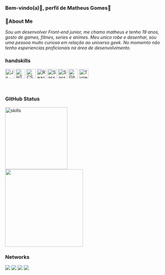 ### Bem-vindo(a)👋, perfil de Matheus Gomes🤖
### 📖About Me
*Sou um desenvolver Front-end junior, me chamo matheus e tenho 19 anos, gosto de games, filmes, series e animes. Meu unico robe e desenhar, sou uma pessoa muito curiosa em relação ao universo geek. No momemto não tenho esperiencias proficionais na área de desenvolvimento.*
<br/>
### handskills
<div style="display: inline_block">
  <img align="center" alt="Js" height="30" src="https://img.shields.io/badge/JavaScript-F7DF1E?style=for-the-badge&logo=javascript&logoColor=black">
  <img align="center" alt="HTML" height="30" src="https://img.shields.io/badge/HTML5-E34F26?style=for-the-badge&logo=html5&logoColor=white">
  <img align="center" alt="CSS" height="30" src="https://img.shields.io/badge/CSS3-1572B6?style=for-the-badge&logo=css3&logoColor=white">
  <img align="center" alt="React" height="30" src="https://img.shields.io/badge/React-20232A?style=for-the-badge&logo=react&logoColor=61DAFB">
 <img align="center" alt="Sass" height="30" src="https://img.shields.io/badge/Sass-CC6699?style=for-the-badge&logo=sass&logoColor=white">	
 <img align="center" alt="Sass" height="30" src="https://img.shields.io/badge/jQuery-0769AD?style=for-the-badge&logo=jquery&logoColor=white">	
 <img align="center" alt="Git" height="30" src="https://img.shields.io/badge/GIT-E44C30?style=for-the-badge&logo=git&logoColor=white">		
 <img align="center" alt="TypeScript" height="30" src="https://img.shields.io/badge/TypeScript-007ACC?style=for-the-badge&logo=typescript&logoColor=white">		
</div>
<br/>
<br/>

### GitHub Status
<img align="center" alt="skills" height="200" src="https://github-readme-stats.vercel.app/api/top-langs/?username=matheus369k&layout=compact&theme=tokyonight">
<br/>
<img height="250" src="https://github-readme-stats.vercel.app/api?username=matheus369k&theme=tokyonight"/>

### Networks
<div>
  <a href="https://instagram.com/matheus543890" target="_blank"><img src="https://img.shields.io/badge/-Instagram-%23E4405F?style=for-the-badge&logo=instagram&logoColor=white" target="_blank"></a>
 <a href="https://discordapp.com/users/ghome/" target="_blank"><img src="https://img.shields.io/badge/Discord-7289DA?style=for-the-badge&logo=discord&logoColor=white" target="_blank"></a> 
  <a href = "mailto:matheus.360kbr@gmail.com"><img src="https://img.shields.io/badge/-Gmail-%23333?style=for-the-badge&logo=gmail&logoColor=white" target="_blank"></a>
  <a href="https://www.linkedin.com/in/matheus-melo-6824a7274/" target="_blank"><img src="https://img.shields.io/badge/-LinkedIn-%230077B5?style=for-the-badge&logo=linkedin&logoColor=white" target="_blank"></a>
</div>


